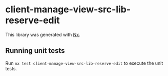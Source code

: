 # client-manage-view-src-lib-reserve-edit

This library was generated with [Nx](https://nx.dev).

## Running unit tests

Run `nx test client-manage-view-src-lib-reserve-edit` to execute the unit tests.
